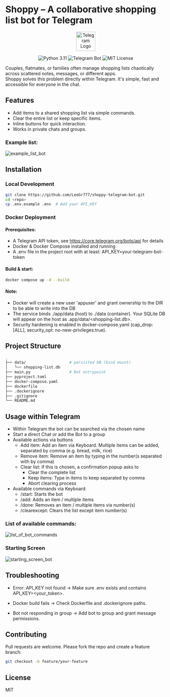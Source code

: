 # Shoppy – A collaborative shopping list bot for Telegram

<p align="center">
  <img src="https://upload.wikimedia.org/wikipedia/commons/8/82/Telegram_logo.svg" width="60" alt="Telegram Logo"/>
</p>

<p align="center">
  <img src="https://img.shields.io/badge/python-3.11-blue" alt="Python 3.11"/>
  <img src="https://img.shields.io/badge/Telegram-Bot-blue?logo=telegram" alt="Telegram Bot"/>
  <img src="https://img.shields.io/badge/license-MIT-green" alt="MIT License"/>
</p>

Couples, flatmates, or families often manage shopping lists chaotically across scattered notes, messages, or different apps.  
Shoppy solves this problem directly within Telegram. It's simple, fast and accessible for everyone in the chat.
   
## Features
- Add items to a shared shopping list via simple commands.
- Clear the entire list or keep specific items.
- Inline buttons for quick interaction.
- Works in private chats and groups.

### Example list:
![example_list_bot](https://i.postimg.cc/TYBsrhWC/photo-2025-09-04-18-48-11.jpg)

## Installation

### Local Development

```bash
git clone https://github.com/LeoGr777/shoppy-telegram-bot.git
cd <repo>
cp .env.example .env  # Add your API_KEY
```

### Docker Deployment

#### Prerequisites:

- A Telegram API token, see https://core.telegram.org/bots/api for details
- Docker & Docker Compose installed and running
- A .env file in the project root with at least:
    API_KEY=your-telegram-bot-token

#### Build & start:
```bash
docker compose up -d --build
```

#### Note:
- Docker will create a new user 'appuser' and grant ownership to the DIR to be able to write into the DB 
- The service binds ./app/data (host) to ./data (container). Your SQLite DB will appear on the host as .app/data/<shopping-list.db>.
- Security hardening is enabled in docker-compose.yaml (cap_drop: [ALL], security_opt: no-new-privileges:true).

## Project Structure
```bash
.
├── data/                   # persisted DB (bind mount)
│   └── shopping-list.db    
├── main.py                 # Bot entrypoint
├── pyproject.toml          
├── docker-compose.yaml     
├── dockerfile              
├── .dockerignore
├── .gitignore
└── README.md
```
## Usage within Telegram
- Within Telegram the bot can be searched via the chosen name
- Start a direct Chat or add the Bot to a group
- Available actions via buttons
  - Add item: Add an item via Keyboard. Multiple items can be added, separated by comma (e.g. bread, milk, rice)
  - Remove item: Remove an item by typing in the number(s separated with by comma)
  - Clear list: If this is chosen, a confirmation popup asks to 
    - Clear the complete list
    - Keep items: Type in items to keep separated by comma
    - Abort clearing process
- Available commands via Keyboard:
  - /start: Starts the bot
  - /add: Adds an item / multiple items
  - /done: Removes an item / multiple items via number(s)
  - /clearexcept: Clears the list except item number(s) 

### List of available commands:

![list_of_bot_commands](https://i.postimg.cc/Qx0hX82m/photo-2025-09-04-18-07-51.jpg)

### Starting Screen

![starting_screen_bot](https://i.postimg.cc/FFDmgFTS/photo-2025-09-04-18-07-49.jpg)

## Troubleshooting
- Error: API_KEY not found → Make sure .env exists and contains API_KEY=<your_token>.

- Docker build fails → Check Dockerfile and .dockerignore paths.

- Bot not responding in group → Add bot to group and grant message permissions.

## Contributing
Pull requests are welcome.
Please fork the repo and create a feature branch:

```bash
git checkout -b feature/your-feature
```

## License
MIT
